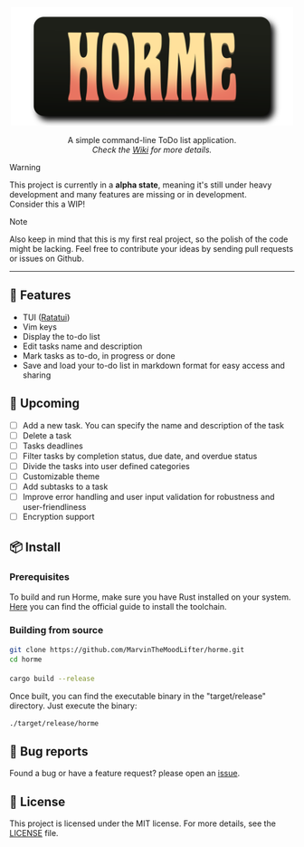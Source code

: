 <div align="center">

[<img src="https://github.com/MarvinTheMoodLifter/horme/blob/main/assets/horme-banner.png?raw=true" width="500" />](https://github.com/MarvinTheMoodLifter/horme/wiki)

A simple command-line ToDo list application.<br>
*Check the [Wiki](https://github.com/MarvinTheMoodLifter/horme/wiki) for more details.*

</div>

> [!WARNING]
> This project is currently in a **alpha state**, meaning it's still under heavy development and many features are missing or in development.<br>
> Consider this a WIP!

> [!NOTE]
> Also keep in mind that this is my first real project, so the polish of the code might be lacking.
> Feel free to contribute your ideas by sending pull requests or issues on Github.

---
## 💠 Features

- TUI ([Ratatui](https://ratatui.rs))
- Vim keys
- Display the to-do list
- Edit tasks name and description
- Mark tasks as to-do, in progress or done
- Save and load your to-do list in markdown format for easy access and sharing

## 🧪 Upcoming
* [ ] Add a new task. You can specify the name and description of the task
* [ ] Delete a task
* [ ] Tasks deadlines
* [ ] Filter tasks by completion status, due date, and overdue status
* [ ] Divide the tasks into user defined categories
* [ ] Customizable theme
* [ ] Add subtasks to a task
* [ ] Improve error handling and user input validation for robustness and user-friendliness
* [ ] Encryption support

## 📦 Install

### Prerequisites
To build and run Horme, make sure you have Rust installed on your system. [Here](https://www.rust-lang.org/tools/install) you can find the official guide to install the toolchain.

### Building from source
```bash
git clone https://github.com/MarvinTheMoodLifter/horme.git
cd horme

cargo build --release
```

Once built, you can find the executable binary in the "target/release" directory.
Just execute the binary:

```bash
./target/release/horme
```

## 🐞 Bug reports

Found a bug or have a feature request? please open an [issue](https://github.com/MarvinTheMoodLifter/horme/issues/new).

## 📜 License

This project is licensed under the MIT license. For more details, see the [LICENSE](https://github.com/MarvinTheMoodLifter/horme/blob/main/LICENSE) file.

